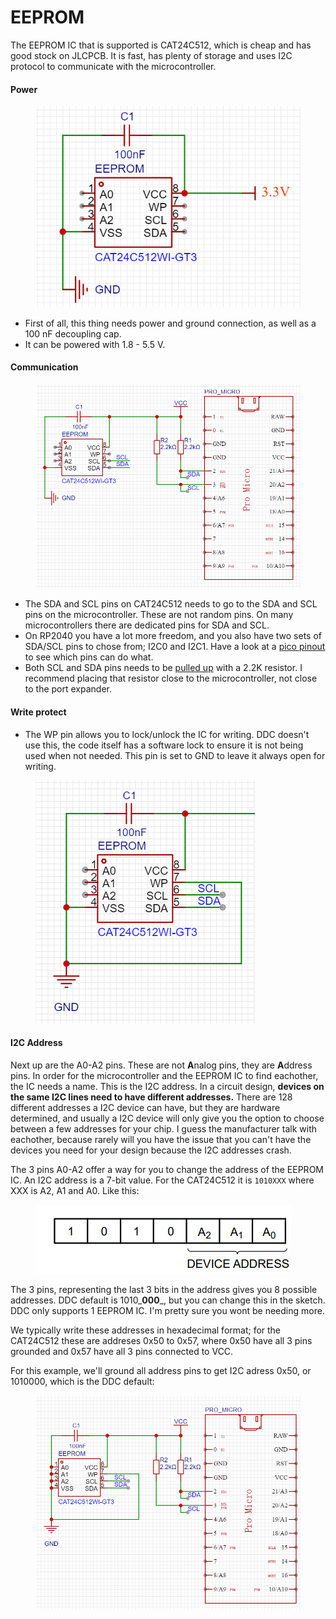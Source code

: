 # EEPROM

The EEPROM IC that is supported is CAT24C512, which is cheap and has good stock on JLCPCB. It is fast, has plenty of storage and uses I2C protocol to communicate with the microcontroller.&#x20;

#### Power

<figure><img src="../.gitbook/assets/image (10) (1) (1).png" alt=""><figcaption></figcaption></figure>

* First of all, this thing needs power and ground connection, as well as a 100 nF decoupling cap.&#x20;
* It can be powered with 1.8 - 5.5 V.&#x20;

#### Communication

<figure><img src="../.gitbook/assets/image (35).png" alt=""><figcaption></figcaption></figure>

* The SDA and SCL pins on CAT24C512 needs to go to the SDA and SCL pins on the microcontroller. These are not random pins. On many microcontrollers there are dedicated pins for SDA and SCL.
* On RP2040 you have a lot more freedom, and you also have two sets of SDA/SCL pins to chose from; I2C0 and I2C1. Have a look at a [pico pinout](https://microcontrollerslab.com/wp-content/uploads/2021/01/Raspberry-Pi-Pico-pinout-diagram.svg) to see which pins can do what.&#x20;
* Both SCL and SDA pins needs to be [pulled up](switch-inputs/shift-registers.md#pull-up-resistors) with a 2.2K resistor. I recommend placing that resistor close to the microcontroller, not close to the port expander.

#### Write protect

* The WP pin allows you to lock/unlock the IC for writing. DDC doesn't use this, the code itself has a software lock to ensure it is not being used when not needed. This pin is set to GND to leave it always open for writing.&#x20;

<figure><img src="../.gitbook/assets/image (3) (1) (1) (1) (1).png" alt=""><figcaption></figcaption></figure>

#### I2C Address

Next up are the A0-A2 pins. These are not **A**nalog pins, they are **A**ddress pins. In order for the microcontroller and the EEPROM IC to find eachother, the IC needs a name. This is the I2C address. In a circuit design, **devices on the same I2C lines need to have different addresses.** There are 128 different addresses a I2C device can have, but they are hardware determined, and usually a I2C device will only give you the option to choose between a few addresses for your chip. I guess the manufacturer talk with eachother, because rarely will you have the issue that you can't have the devices you need for your design because the I2C addresses crash.&#x20;

The 3 pins A0-A2 offer a way for you to change the address of the EEPROM IC. An I2C address is a 7-bit value. For the CAT24C512 it is `1010XXX` where XXX is A2, A1 and A0. Like this:&#x20;

<figure><img src="../.gitbook/assets/image (36).png" alt=""><figcaption></figcaption></figure>

The 3 pins, representing the last 3 bits in the address gives you 8 possible addresses. DDC default is 1010_**000**_, but you can change this in the sketch. DDC only supports 1 EEPROM IC. I'm pretty sure you wont be needing more.&#x20;

We typically write these addresses in hexadecimal format; for the CAT24C512 these are addreses 0x50 to 0x57, where 0x50 have all 3 pins grounded and 0x57 have all 3 pins connected to VCC.&#x20;

For this example, we'll ground all address pins to get I2C adress 0x50, or 1010000, which is the DDC default:

<figure><img src="../.gitbook/assets/image (28).png" alt=""><figcaption></figcaption></figure>

